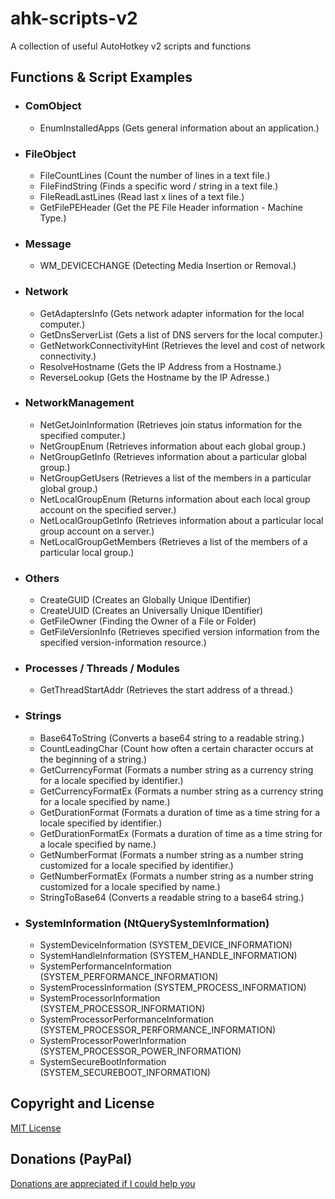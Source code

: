 # ahk-scripts-v2
 A collection of useful AutoHotkey v2 scripts and functions


## Functions & Script Examples

- ### ComObject
	- EnumInstalledApps (Gets general information about an application.)


- ### FileObject
	- FileCountLines (Count the number of lines in a text file.)
	- FileFindString (Finds a specific word / string in a text file.)
	- FileReadLastLines (Read last x lines of a text file.)
	- GetFilePEHeader (Get the PE File Header information - Machine Type.)


- ### Message
	- WM_DEVICECHANGE (Detecting Media Insertion or Removal.)


- ### Network
	- GetAdaptersInfo (Gets network adapter information for the local computer.)
    - GetDnsServerList (Gets a list of DNS servers for the local computer.)
	- GetNetworkConnectivityHint (Retrieves the level and cost of network connectivity.)
	- ResolveHostname (Gets the IP Address from a Hostname.)
	- ReverseLookup (Gets the Hostname by the IP Adresse.)


- ### NetworkManagement
	- NetGetJoinInformation (Retrieves join status information for the specified computer.)
	- NetGroupEnum (Retrieves information about each global group.)
	- NetGroupGetInfo (Retrieves information about a particular global group.)
	- NetGroupGetUsers (Retrieves a list of the members in a particular global group.)
	- NetLocalGroupEnum (Returns information about each local group account on the specified server.)
	- NetLocalGroupGetInfo (Retrieves information about a particular local group account on a server.)
	- NetLocalGroupGetMembers (Retrieves a list of the members of a particular local group.)


- ### Others
	- CreateGUID (Creates an Globally Unique IDentifier)
	- CreateUUID (Creates an Universally Unique IDentifier)
	- GetFileOwner (Finding the Owner of a File or Folder)
	- GetFileVersionInfo (Retrieves specified version information from the specified version-information resource.)


- ### Processes / Threads / Modules
	- GetThreadStartAddr (Retrieves the start address of a thread.)


- ### Strings
	- Base64ToString (Converts a base64 string to a readable string.)
	- CountLeadingChar (Count how often a certain character occurs at the beginning of a string.)
	- GetCurrencyFormat (Formats a number string as a currency string for a locale specified by identifier.)
	- GetCurrencyFormatEx (Formats a number string as a currency string for a locale specified by name.)
	- GetDurationFormat (Formats a duration of time as a time string for a locale specified by identifier.)
	- GetDurationFormatEx (Formats a duration of time as a time string for a locale specified by name.)
	- GetNumberFormat (Formats a number string as a number string customized for a locale specified by identifier.)
	- GetNumberFormatEx (Formats a number string as a number string customized for a locale specified by name.)
	- StringToBase64 (Converts a readable string to a base64 string.)


- ### SystemInformation (NtQuerySystemInformation)
	- SystemDeviceInformation (SYSTEM_DEVICE_INFORMATION)
	- SystemHandleInformation (SYSTEM_HANDLE_INFORMATION)
	- SystemPerformanceInformation (SYSTEM_PERFORMANCE_INFORMATION)
	- SystemProcessInformation (SYSTEM_PROCESS_INFORMATION)
	- SystemProcessorInformation (SYSTEM_PROCESSOR_INFORMATION)
	- SystemProcessorPerformanceInformation (SYSTEM_PROCESSOR_PERFORMANCE_INFORMATION)
	- SystemProcessorPowerInformation (SYSTEM_PROCESSOR_POWER_INFORMATION)
	- SystemSecureBootInformation (SYSTEM_SECUREBOOT_INFORMATION)


## Copyright and License
[MIT License](LICENSE)


## Donations (PayPal)
[Donations are appreciated if I could help you](https://www.paypal.me/smithz)